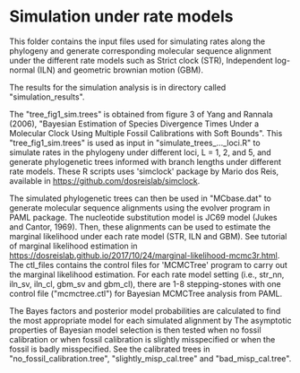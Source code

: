 # Simulation under rate models


This folder contains the input files used for simulating rates along the phylogeny and 
generate corresponding molecular sequence alignment under the different rate models such as
Strict clock (STR), Independent log-normal (ILN) and geometric brownian motion (GBM).

The results for the simulation analysis is in directory called "simulation_results".

The "tree_fig1_sim.trees" is obtained from figure 3 of Yang and Rannala (2006), "Bayesian Estimation of Species Divergence 
Times Under a Molecular Clock Using Multiple Fossil Calibrations with Soft Bounds". This "tree_fig1_sim.trees" is used as input in "simulate_trees_..._loci.R" to simulate rates in the phylogeny under different loci, L = 1, 2, and 5, and generate phylogenetic trees informed with branch lengths under different rate models. These R scripts uses 'simclock' package by Mario dos Reis, available in 
https://github.com/dosreislab/simclock.

The simulated phylogenetic trees can then be used in "MCbase.dat" to generate molecular sequence alignments using the evolver program in PAML package. The nucleotide substitution model is JC69 model (Jukes and Cantor, 1969). Then, these alignments can be used to estimate the marginal likelihood under each rate model (STR, ILN and GBM). See tutorial of marginal likelihood estimation in https://dosreislab.github.io/2017/10/24/marginal-likelihood-mcmc3r.html. The ctl_files contains the control files for 'MCMCTree' program to carry out the marginal likelihood estimation.  For each rate model setting (i.e., str_nn, iln_sv, iln_cl, gbm_sv and gbm_cl), there are 1-8 stepping-stones with one control file ("mcmctree.ctl") for Bayesian MCMCTree analysis from PAML.

The Bayes factors and posterior model probabilities are calculated to find the most appropriate model for each simulated alignment by
The asymptotic properties of Bayesian model selection is then tested when no fossil calibration or when fossil calibration is slightly misspecified or when the fossil is badly misspecified. See the calibrated trees in "no_fossil_calibration.tree", "slightly_misp_cal.tree" and "bad_misp_cal.tree".



